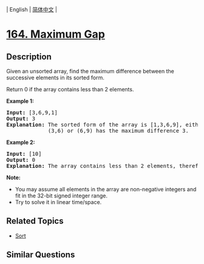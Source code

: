 
| English | [简体中文](README.md) |

# [164. Maximum Gap](https://leetcode-cn.com/problems/maximum-gap/)

## Description

<p>Given an unsorted array, find the maximum difference between the successive elements in its sorted form.</p>

<p>Return 0 if the array contains less than 2 elements.</p>

<p><strong>Example 1:</strong></p>

<pre>
<strong>Input:</strong> [3,6,9,1]
<strong>Output:</strong> 3
<strong>Explanation:</strong> The sorted form of the array is [1,3,6,9], either
&nbsp;            (3,6) or (6,9) has the maximum difference 3.</pre>

<p><strong>Example 2:</strong></p>

<pre>
<strong>Input:</strong> [10]
<strong>Output:</strong> 0
<strong>Explanation:</strong> The array contains less than 2 elements, therefore return 0.</pre>

<p><b>Note:</b></p>

<ul>
	<li>You may assume all elements in the array are non-negative integers and fit in the 32-bit signed integer range.</li>
	<li>Try to solve it in linear time/space.</li>
</ul>


## Related Topics

- [Sort](https://leetcode-cn.com/tag/sort)

## Similar Questions


